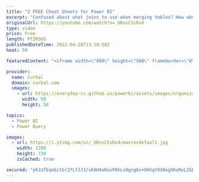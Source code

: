 ```yaml
---
title: "2 FREE Cheat Sheets for Power BI"
excerpt: "Confused about what joins to use when merging tables? How about what is the difference between pivot and unpivot?  These cheat sheets will help you remember and understand the difference in no time.  Joins video: https://youtu.be/PNdxy0c1Shg Pivot vs unpivot vs transpose: https://www.youtube.com/watch?v=hGj2axffxHo&ab_channel=Curbal"
originalUrl: https://youtube.com/watch?v=_UKnsCSsRx4
type: video
price: Free
length: PT2M30S
publishedDateTime: 2022-04-28T13:10:58Z
heat: 50

featuredContent: "<iframe width=\"800\" height=\"500\" frameborder=\"0\" src=\"https://www.youtube.com/embed/_UKnsCSsRx4\" allow=\"accelerometer; autoplay; encrypted-media; gyroscope; picture-in-picture\" allowfullscreen></iframe>"

provider:
  name: Curbal
  domain: curbal.com
  images:
    - url: https://everyday-cc.github.io/powerbi/assets/images/organizations/curbal.com-50x50.jpg
      width: 50
      height: 50

topics:
  - Power BI
  - Power Query

images:
  - url: https://i.ytimg.com/vi/_UKnsCSsRx4/maxresdefault.jpg
    width: 1280
    height: 720
    isCached: true

secured: "p61UfEqmbitGrZfLfJJ3/vKAH4aRuvPAhLv0gng6x+9HVgt0d8egXKoReL2GEQdPIiAO28XOyw3KwQv8LBCyxjNVcoVeGPJ1pShVoMH9h94F9C6SnCD5JMVrizlRhe1+snA4mAp9MHfzG++kZxFaL9GgVMXnL+bBURojNzAmmR7pyBR1iKG/N6/v9OA8AOjRlNAzrgwOEAfWCFXWUiwSB8ZFfsyy5C7bXTPEAulym60KMwcFCrerjBDSIAnicA3u0Mr7dum6dv7uIGl2YUP1upz+zPmYiFcG8AqZ65OASo8h6xYqhBmefaWMsgtSbfiWB+uSDHhrMwGG2q0tEQdwO2pKu5K8/aMj0bmbQbaLGJdKrT/rnVBrUO9I7uagSJFOpAc5iEO/cf7UZzMCLH2xmU3R2yaA4xgpoMMUzYrdiLk=;Lq0piEKo350SZALqdIGWeg=="
---
```


